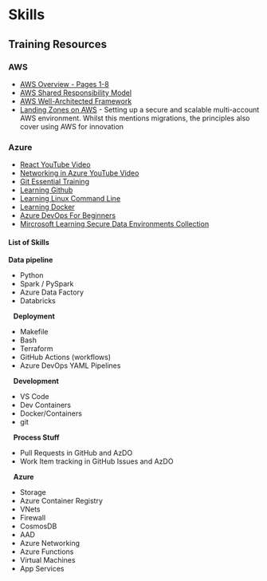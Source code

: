 # Skills

## Training Resources

### AWS
* [AWS Overview - Pages 1-8](https://d1.awsstatic.com/WWPS/pdf/The-big-picture.pdf)
* [AWS Shared Responsibility Model](https://aws.amazon.com/compliance/shared-responsibility-model/)
* [AWS Well-Architected Framework](https://docs.aws.amazon.com/wellarchitected/latest/framework/welcome.html) 
* [Landing Zones on AWS](https://docs.aws.amazon.com/prescriptive-guidance/latest/migration-aws-environment/welcome.html) - Setting up a secure and scalable multi-account AWS environment. Whilst this mentions migrations, the principles also cover using AWS for innovation

### Azure
* [React YouTube Video](https://www.youtube.com/watch?v=w7ejDZ8SWv8)
* [Networking in Azure YouTube Video](https://www.youtube.com/watch?v=9DuTWSvsLXM)
* [Git Essential Training](https://www.linkedin.com/learning-login/share?account=41910772&forceAccount=false&redirect=https%3A%2F%2Fwww.linkedin.com%2Flearning%2Fgit-essential-training-19417064%3Ftrk%3Dshare_ent_url%26shareId%3DbUlDBt6bSNqMp5pBXyYarQ%253D%253D)
* [Learning Github](https://www.linkedin.com/learning-login/share?account=41910772&forceAccount=false&redirect=https%3A%2F%2Fwww.linkedin.com%2Flearning%2Flearning-github-18719601%3Ftrk%3Dshare_ent_url%26shareId%3DoUZH1CdYSWujtK8r1%252FKF5A%253D%253D)
* [Learning Linux Command Line](https://www.linkedin.com/learning-login/share?account=41910772&forceAccount=false&redirect=https%3A%2F%2Fwww.linkedin.com%2Flearning%2Flearning-linux-command-line-14447912%3Ftrk%3Dshare_ent_url%26shareId%3DFAvBrB5vQVmn6VzEPNpofg%253D%253D)
* [Learning Docker](https://www.linkedin.com/learning-login/share?account=41910772&forceAccount=false&redirect=https%3A%2F%2Fwww.linkedin.com%2Flearning%2Flearning-docker-17236240%3Ftrk%3Dshare_ent_url%26shareId%3DTWzGeQVdSAOWOLLdy%252BmuKQ%253D%253D)
* [Azure DevOps For Beginners](https://www.linkedin.com/learning-login/share?account=41910772&forceAccount=false&redirect=https%3A%2F%2Fwww.linkedin.com%2Flearning%2Fazure-devops-for-beginners%3Ftrk%3Dshare_ent_url%26shareId%3D4m6R8VWbSQmYaM8eV1M94w%253D%253D)
* [Mircrosoft Learning Secure Data Environments Collection](https://learn.microsoft.com/en-gb/collections/p38efw2np3xq37)

#### List of Skills
**Data pipeline** 
* Python 
* Spark / PySpark 
* Azure Data Factory 
* Databricks 

⠀**Deployment** 
* Makefile 
* Bash 
* Terraform 
* GitHub Actions (workflows) 
* Azure DevOps YAML Pipelines 

⠀**Development** 
* VS Code 
* Dev Containers 
* Docker/Containers 
* git 

⠀**Process Stuff** 
* Pull Requests in GitHub and AzDO 
* Work Item tracking in GitHub Issues and AzDO 

⠀**Azure** 
* Storage 
* Azure Container Registry 
* VNets 
* Firewall 
* CosmosDB 
* AAD 
* Azure Networking 
* Azure Functions 
* Virtual Machines 
* App Services


